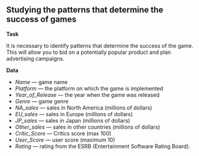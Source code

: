 ## Studying the patterns that determine the success of games

**Task**

It is necessary to identify patterns that determine the success of the game. This will allow you to bid on a potentially popular product and plan advertising campaigns.

**Data**

- *Name* — game name
- *Platform* — the platform on which the game is implemented
- *Year_of_Release* — the year when the game was released
- *Genre* — game genre
- *NA_sales* — sales in North America (millions of dollars)
- *EU_sales* — sales in Europe (millions of dollars)
- *JP_sales* — sales in Japan (millions of dollars)
- *Other_sales* — sales in other countries (millions of dollars)
- *Critic_Score* — Critics score (max 100)
- *User_Score* — user score (maximum 10)
- *Rating* — rating from the ESRB (Entertainment Software Rating Board).
